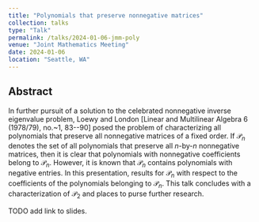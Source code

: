 ```yaml
---
title: "Polynomials that preserve nonnegative matrices"
collection: talks
type: "Talk"
permalink: /talks/2024-01-06-jmm-poly
venue: "Joint Mathematics Meeting"
date: 2024-01-06
location: "Seattle, WA"
---
```


## Abstract 

In further pursuit of a solution to the celebrated nonnegative inverse eigenvalue problem, Loewy and London [Linear and Multilinear Algebra 6 (1978/79), no.~1, 83--90] posed the problem of characterizing all polynomials that preserve all nonnegative matrices of a fixed order. If $\mathscr{P}_n$ denotes the set of all polynomials that preserve all $n$-by-$n$ nonnegative matrices, then it is clear that polynomials with nonnegative coefficients belong to $\mathscr{P}_n$. However, it is known that $\mathscr{P}_n$ contains polynomials with negative entries. In this presentation, results for $\mathscr{P}_n$ with respect to the coefficients of the polynomials belonging to $\mathscr{P}_n$. This talk concludes with a characterization of $\mathscr{P}_2$ and places to purse further research.

TODO add link to slides.